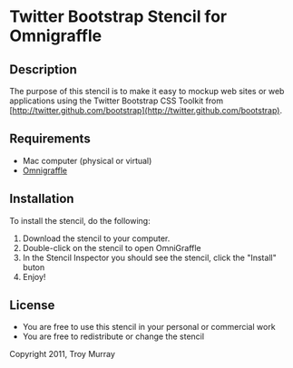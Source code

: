 # Twitter Bootstrap Stencil for Omnigraffle #

## Description ##
The purpose of this stencil is to make it easy to mockup web sites or web applications using the Twitter Bootstrap CSS Toolkit from [http://twitter.github.com/bootstrap](http://twitter.github.com/bootstrap).

## Requirements ##
* Mac computer (physical or virtual)
* [Omnigraffle](http://www.omnigroup.com/products/omnigraffle/) 

## Installation ##
To install the stencil, do the following:

1. Download the stencil to your computer.
2. Double-click on the stencil to open OmniGraffle
3. In the Stencil Inspector you should see the stencil, click the "Install" buton
4. Enjoy!

## License ##

* You are free to use this stencil in your personal or commercial work
* You are free to redistribute or change the stencil

Copyright 2011, Troy Murray


